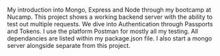 My introduction into Mongo, Express and Node through my bootcamp at Nucamp.
This project shows a working backend server with the ability to test out multiple requests.
We dive into Authentication through Passports and Tokens.
I use the platform Postman for mostly all my testing.
All dependancies are listed within my package.json file.
I also start a mongo server alongside separate from this project.